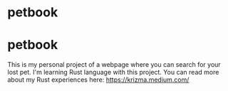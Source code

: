 # petbook
# petbook
This is my personal project of a webpage where you can search for your lost pet. I'm learning Rust language with this project. You can read more about my Rust experiences here: https://krizma.medium.com/
